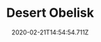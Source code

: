 ---
templateKey: blog-post
title: Desert Obelisk
type: building
description: Warps you to Desert.
featuredpost: false
date: 2020-02-21T14:54:54.711Z
featuredimage: /img/Desert_Obelisk.png
cost: 1000000
footprint: 3x2
source: Goblin Problem Quest complete
tags:
  - Iridium Bar (20)
  - Coconut (10)
  - Cactus Fruit (10)
---